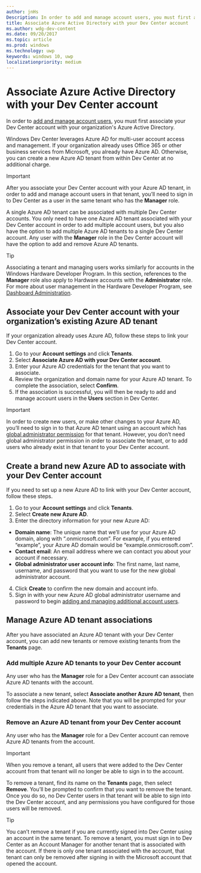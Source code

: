 ```yaml
---
author: jnHs
Description: In order to add and manage account users, you must first associate your Dev Center account with your organization's Azure Active Directory.
title: Associate Azure Active Directory with your Dev Center account
ms.author: wdg-dev-content
ms.date: 09/20/2017
ms.topic: article
ms.prod: windows
ms.technology: uwp
keywords: windows 10, uwp
localizationpriority: medium
---
```


# Associate Azure Active Directory with your Dev Center account

In order to [add and manage account users](add-users-groups-and-azure-ad-applications.md), you must first associate your Dev Center account with your organization's Azure Active Directory. 

Windows Dev Center leverages Azure AD for multi-user account access and management. If your organization already uses Office 365 or other business services from Microsoft, you already have Azure AD. Otherwise, you can create a new Azure AD tenant from within Dev Center at no additional charge.

> [!IMPORTANT]
> After you associate your Dev Center account with your Azure AD tenant, in order to add and manage account users in that tenant, you’ll need to sign in to Dev Center as a user in the same tenant who has the **Manager** role.

A single Azure AD tenant can be associated with multiple Dev Center accounts. You only need to have one Azure AD tenant associated with your Dev Center account in order to add multiple account users, but you also have the option to add multiple Azure AD tenants to a single Dev Center account. Any user with the **Manager** role in the Dev Center account will have the option to add and remove Azure AD tenants.

> [!TIP]
> Associating a tenant and managing users works similarly for accounts in the Windows Hardware Developer Program. In this section, references to the **Manager** role also apply to Hardware accounts with the **Administrator** role. For more about user management in the Hardware Developer Program, see [Dashboard Administration](https://docs.microsoft.com/windows-hardware/drivers/dashboard/dashboard-administration).


## Associate your Dev Center account with your organization’s existing Azure AD tenant

If your organization already uses Azure AD, follow these steps to link your Dev Center account.

1.  Go to your **Account settings** and click **Tenants**.
2.  Select **Associate Azure AD with your Dev Center account**.
3.  Enter your Azure AD credentials for the tenant that you want to associate.
4.  Review the organization and domain name for your Azure AD tenant. To complete the association, select **Confirm**.
5.  If the association is successful, you will then be ready to add and manage account users in the **Users** section in Dev Center.

> [!IMPORTANT]
> In order to create new users, or make other changes to your Azure AD, you’ll need to sign in to that Azure AD tenant using an account which has [global administrator permission](http://go.microsoft.com/fwlink/?LinkId=746654) for that tenant. However, you don’t need global administrator permission in order to associate the tenant, or to add users who already exist in that tenant to your Dev Center account.


## Create a brand new Azure AD to associate with your Dev Center account

If you need to set up a new Azure AD to link with your Dev Center account, follow these steps.

1.  Go to your **Account settings** and click **Tenants**.
2.  Select **Create new Azure AD**.
3.  Enter the directory information for your new Azure AD:
 - **Domain name**: The unique name that we’ll use for your Azure AD domain, along with “.onmicrosoft.com”. For example, if you entered “example”, your Azure AD domain would be “example.onmicrosoft.com”.
 - **Contact email**: An email address where we can contact you about your account if necessary.
 - **Global administrator user account info**: The first name, last name, username, and password that you want to use for the new global administrator account.
4.  Click **Create** to confirm the new domain and account info.
5.  Sign in with your new Azure AD global administrator username and password to begin [adding and managing additional account users](add-users-groups-and-azure-ad-applications.md).

## Manage Azure AD tenant associations

After you have associated an Azure AD tenant with your Dev Center account, you can add new tenants or remove existing tenants from the **Tenants** page.

### Add multiple Azure AD tenants to your Dev Center account

Any user who has the **Manager** role for a Dev Center account can associate Azure AD tenants with the account.

To associate a new tenant, select **Associate another Azure AD tenant**, then follow the steps indicated above. Note that you will be prompted for your credentials in the Azure AD tenant that you want to associate.

### Remove an Azure AD tenant from your Dev Center account

Any user who has the **Manager** role for a Dev Center account can remove Azure AD tenants from the account.

> [!IMPORTANT]
> When you remove a tenant, all users that were added to the Dev Center account from that tenant will no longer be able to sign in to the account. 

To remove a tenant, find its name on the **Tenants** page, then select **Remove**. You’ll be prompted to confirm that you want to remove the tenant. Once you do so, no Dev Center users in that tenant will be able to sign into the Dev Center account, and any permissions you have configured for those users will be removed.

> [!TIP]
> You can’t remove a tenant if you are currently signed into Dev Center using an account in the same tenant. To remove a tenant, you must sign in to Dev Center as an Account Manager for another tenant that is associated with the account. If there is only one tenant associated with the account, that tenant can only be removed after signing in with the Microsoft account that opened the account.


